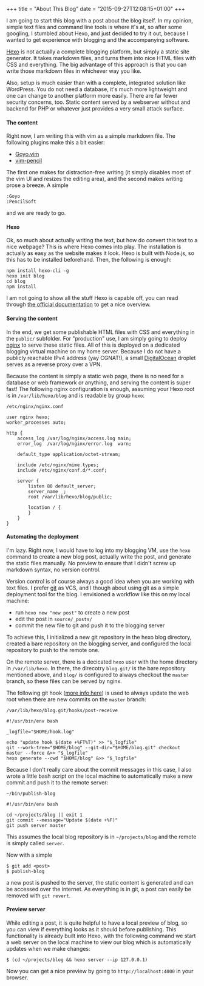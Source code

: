 +++
title = "About This Blog"
date = "2015-09-27T12:08:15+01:00"
+++

I am going to start this blog with a post about the blog itself. In my opinion, simple text files and command line tools is where it's at, so after some googling, I stumbled about Hexo, and just decided to try it out, because I wanted to get experience with blogging and the accompanying software.

[Hexo](https://hexo.io/) is not actually a complete blogging platform, but simply a static site generator. It takes markdown files, and turns them into nice HTML files with CSS and everything. The big advantage of this approach is that you can write those markdown files in whichever way you like.

Also, setup is much easier than with a complete, integrated solution like WordPress. You do not need a database, it's much more lightweight and one can change to another platform more easily. There are far fewer security concerns, too. Static content served by a webserver without and backend for PHP or whatever just provides a very small attack surface.

#### The content

Right now, I am writing this with vim as a simple markdown file. The following plugins make this a bit easier:

  * [Goyo.vim](https://github.com/junegunn/goyo.vim)
  * [vim-pencil](https://github.com/reedes/vim-pencil)

The first one makes for distraction-free writing (it simply disables most of the vim UI and resizes the editing area), and the second makes writing prose a breeze. A simple

    :Goyo
    :PencilSoft

and we are ready to go.

#### Hexo

Ok, so much about actually writing the text, but how do convert this text to a nice webpage? This is where Hexo comes into play. The installation is actually as easy as the website makes it look. Hexo is built with Node.js, so this has to be installed beforehand. Then, the following is enough:

    npm install hexo-cli -g
    hexo init blog
    cd blog
    npm install

I am not going to show all the stuff Hexo is capable off, you can read through [the official documentation](https://hexo.io/docs/) to get a nice overview.

#### Serving the content

In the end, we get some publishable HTML files with CSS and everything in the `public/` subfolder. For "production" use, I am simply going to deploy [nginx](http://nginx.org/) to serve these static files. All of this is deployed on a dedicated blogging virtual machine on my home server. Because I do not have a publicly reachable IPv4 address (yay CGNAT!), a small [DigitalOcean](https://www.digitalocean.com/) droplet serves as a reverse proxy over a VPN.

Because the content is simply a static web page, there is no need for a database or web framework or anything, and serving the content is super fast! The following nginx configuration is enough, assuming your Hexo root is in `/var/lib/hexo/blog` and is readable by group `hexo`:

    /etc/nginx/nginx.conf

    user nginx hexo;
    worker_processes auto;

    http {
        access_log /var/log/nginx/access.log main;
        error_log  /var/log/nginx/error.log  warn;

        default_type application/octet-stream;

        include /etc/nginx/mime.types;
        include /etc/nginx/conf.d/*.conf;

        server {
            listen 80 default_server;
            server_name _;
            root /var/lib/hexo/blog/public;

            location / {
            }
        }
    }


#### Automating the deployment

I'm lazy. Right now, I would have to log into my blogging VM, use the `hexo` command to create a new blog post, actually write the post, and generate the static files manually. No preview to ensure that I didn't screw up markdown syntax, no version control.

Version control is of course always a good idea when you are working with text files. I prefer [git](https://git-scm.com/) as VCS, and I though about using git as a simple deployment tool for the blog. I envisioned a workflow like this on my local machine:

  * run `hexo new "new post"` to create a new post
  * edit the post in `source/_posts/`
  * commit the new file to git and push it to the blogging server

To achieve this, I initialized a new git repository in the hexo blog directory, created a bare repository on the blogging server, and configured the local repository to push to the remote one.

On the remote server, there is a decicated `hexo` user with the home directory in `/var/lib/hexo`. In there, the direcotry `blog.git/` is the bare repository mentioned above, and `blog/` is configured to always checkout the `master` branch, so these files can be served by nginx.

The following git hook ([more info here](https://git-scm.com/book/en/v2/Customizing-Git-Git-Hooks)) is used to always update the web root when there are new commits on the `master` branch:

    /var/lib/hexo/blog.git/hooks/post-receive

    #!/usr/bin/env bash

    _logfile="$HOME/hook.log"

    echo "update hook $(date +%FT%T)" >> "$_logfile"
    git --work-tree="$HOME/blog" --git-dir="$HOME/blog.git" checkout master --force &>> "$_logfile"
    hexo generate --cwd "$HOME/blog" &>> "$_logfile"

Because I don't really care about the commit messages in this case, I also wrote a little bash script on the local machine to automatically make a new commit and push it to the remote server:

    ~/bin/publish-blog

    #!/usr/bin/env bash

    cd ~/projects/blog || exit 1
    git commit --message="Update $(date +%F)"
    git push server master

This assumes the local blog repository is in `~/projects/blog` and the remote is simply called `server`.

Now with a simple

    $ git add <post>
    $ publish-blog

a new post is pushed to the server, the static content is generated and can be accessed over the internet. As everything is in git, a post can easily be removed with `git revert`.

#### Preview server

While editing a post, it is quite helpful to have a local preview of blog, so you can view if everything looks as it should before publishing. This functionality is already built into Hexo, with the following command we start a web server on the local machine to view our blog which is automatically updates when we make changes:

    $ (cd ~/projects/blog && hexo server --ip 127.0.0.1)

Now you can get a nice preview by going to `http://localhost:4000` in your browser.
